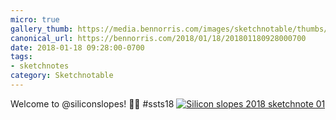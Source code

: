 ```yaml
---
micro: true
gallery_thumb: https://media.bennorris.com/images/sketchnotable/thumbs/silicon-slopes-2018-sketchnote-01.jpg
canonical_url: https://bennorris.com/2018/01/18/201801180928000700
date: 2018-01-18 09:28:00-0700
tags:
- sketchnotes
category: Sketchnotable
---
```


Welcome to @siliconslopes! ✍🏼 #ssts18 [![Silicon slopes 2018 sketchnote 01](https://media.bennorris.com/images/sketchnotable/silicon-slopes-2018/silicon-slopes-2018-sketchnote-01.jpg)](https://media.bennorris.com/images/sketchnotable/silicon-slopes-2018/silicon-slopes-2018-sketchnote-01.jpg)